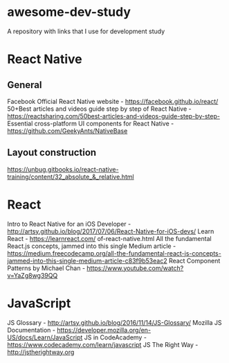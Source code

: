 # awesome-dev-study
A repository with links that I use for development study

# React Native

## General

Facebook Official React Native website - https://facebook.github.io/react/
50+Best articles and videos guide step by step of React Native - https://reactsharing.com/50best-articles-and-videos-guide-step-by-step-
Essential cross-platform UI components for React Native - https://github.com/GeekyAnts/NativeBase

## Layout construction

https://unbug.gitbooks.io/react-native-training/content/32_absolute_&_relative.html

# React

Intro to React Native for an iOS Developer - http://artsy.github.io/blog/2017/07/06/React-Native-for-iOS-devs/
Learn React - https://learnreact.com/
of-react-native.html
All the fundamental React.js concepts, jammed into this single Medium article - https://medium.freecodecamp.org/all-the-fundamental-react-js-concepts-jammed-into-this-single-medium-article-c83f9b53eac2
React Component Patterns by Michael Chan - https://www.youtube.com/watch?v=YaZg8wg39QQ

# JavaScript

JS Glossary - http://artsy.github.io/blog/2016/11/14/JS-Glossary/
Mozilla JS Documentation - https://developer.mozilla.org/en-US/docs/Learn/JavaScript
JS in CodeAcademy - https://www.codecademy.com/learn/javascript
JS The Right Way - http://jstherightway.org
